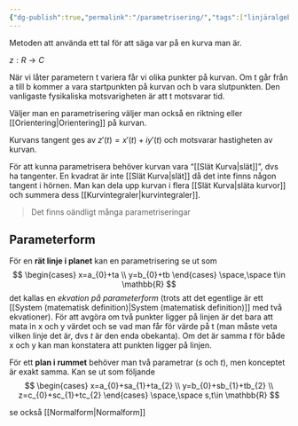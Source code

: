 ```yaml
---
{"dg-publish":true,"permalink":"/parametrisering/","tags":["linjäralgebra"]}
---
```


Metoden att använda ett tal för att säga var på en kurva man är.

$z: R \rightarrow C$ 

När vi låter parametern t variera får vi olika punkter på kurvan. Om t går från a till b kommer a vara startpunkten på kurvan och b vara slutpunkten. Den vanligaste fysikaliska motsvarigheten är att t motsvarar tid.

Väljer man en parametrisering väljer man också en riktning eller [[Orientering\|Orientering]] på kurvan. 

Kurvans tangent ges av $z'(t) = x'(t)+iy'(t)$ och motsvarar hastigheten av kurvan.

För att kunna parametrisera behöver kurvan vara “[[Slät Kurva\|slät]]”, dvs ha tangenter. En kvadrat är inte [[Slät Kurva\|slät]] då det inte finns någon tangent i hörnen. Man kan dela upp kurvan i flera [[Slät Kurva\|släta kurvor]] och summera dess [[Kurvintegraler\|kurvintegraler]]. 

> Det finns oändligt många parametriseringar

## Parameterform
För en **rät linje i planet** kan en parametrisering se ut som
$$
\begin{cases}
x=a_{0}+ta \\ y=b_{0}+tb 
\end{cases}
\space,\space t\in \mathbb{R}
$$
det kallas en *ekvation på parameterform* (trots att det egentlige är ett [[System (matematisk definition)\|System (matematisk definition)]] med två ekvationer). För att avgöra om två punkter ligger på linjen är det bara att mata in x och y värdet och se vad man får för värde på t (man måste veta vilken linje det är, dvs $t$ är den enda obekanta). Om det är samma $t$ för både x och y kan man konstatera att punkten ligger på linjen.

För ett **plan i rummet** behöver man två parametrar ($s$ och $t$), men konceptet är exakt samma. Kan se ut som följande
$$
\begin{cases}
x=a_{0}+sa_{1}+ta_{2} \\
y=b_{0}+sb_{1}+tb_{2} \\
z=c_{0}+sc_{1}+tc_{2} 
\end{cases} \space,\space s,t\in \mathbb{R}
$$

se också [[Normalform\|Normalform]]
